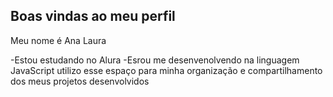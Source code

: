 ## Boas vindas ao meu perfil 

Meu nome é Ana Laura 

-Estou estudando no Alura 
-Esrou me desenvenolvendo na linguagem JavaScript
utilizo esse espaço para minha organização e compartilhamento dos meus projetos  desenvolvidos 
